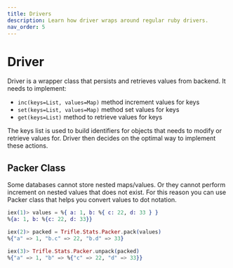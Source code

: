 ```yaml
---
title: Drivers
description: Learn how driver wraps around regular ruby drivers.
nav_order: 5
---
```


# Driver

Driver is a wrapper class that persists and retrieves values from backend. It needs to implement:

- `inc(keys=List, values=Map)` method increment values for keys
- `set(keys=List, values=Map)` method set values for keys
- `get(keys=List)` method to retrieve values for keys

The keys list is used to build identifiers for objects that needs to modify or retrieve values for. Driver then decides on the optimal way to implement these actions.

## Packer Class

Some databases cannot store nested maps/values. Or they cannot perform increment on nested values that does not exist. For this reason you can use Packer class that helps you convert values to dot notation.

```elixir
iex(1)> values = %{ a: 1, b: %{ c: 22, d: 33 } }
%{a: 1, b: %{c: 22, d: 33}}

iex(2)> packed = Trifle.Stats.Packer.pack(values)
%{"a" => 1, "b.c" => 22, "b.d" => 33}

iex(3)> Trifle.Stats.Packer.unpack(packed)
%{"a" => 1, "b" => %{"c" => 22, "d" => 33}}
```
